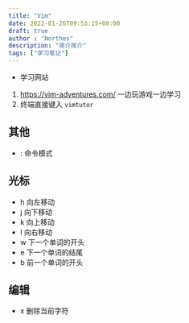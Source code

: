 ```yaml
---
title: "Vim"
date: 2022-01-26T09:53:15+08:00
draft: true
author : "Northes"
description: "简介简介"
tags: ["学习笔记"]
---
```


- 学习网站
1. https://vim-adventures.com/
一边玩游戏一边学习
2. 终端直接键入 `vimtutor`

## 其他
- : 命令模式
  
## 光标
- h 向左移动
- j 向下移动
- k 向上移动
- l 向右移动
- w 下一个单词的开头
- e 下一个单词的结尾
- b 前一个单词的开头

## 编辑
- x 删除当前字符